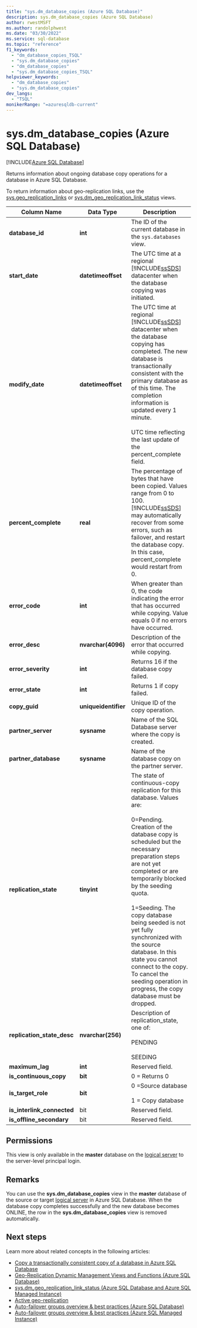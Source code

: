 ```yaml
---
title: "sys.dm_database_copies (Azure SQL Database)"
description: sys.dm_database_copies (Azure SQL Database)
author: rwestMSFT
ms.author: randolphwest
ms.date: "03/30/2022"
ms.service: sql-database
ms.topic: "reference"
f1_keywords:
  - "dm_database_copies_TSQL"
  - "sys.dm_database_copies"
  - "dm_database_copies"
  - "sys.dm_database_copies_TSQL"
helpviewer_keywords:
  - "dm_database_copies"
  - "sys.dm_database_copies"
dev_langs:
  - "TSQL"
monikerRange: "=azuresqldb-current"
---
```

# sys.dm_database_copies (Azure SQL Database)
[!INCLUDE[Azure SQL Database](../../includes/applies-to-version/asdb.md)]

Returns information about ongoing database copy operations for a database in Azure SQL Database.
  
To return information about geo-replication links, use the [sys.geo_replication_links](../../relational-databases/system-dynamic-management-views/sys-geo-replication-links-azure-sql-database.md) or [sys.dm_geo_replication_link_status](../../relational-databases/system-dynamic-management-views/sys-dm-geo-replication-link-status-azure-sql-database.md) views.


|Column Name|Data Type|Description|  
|-----------------|---------------|-----------------|  
|**database_id**|**int**|The ID of the current database in the `sys.databases` view.|  
|**start_date**|**datetimeoffset**|The UTC time at a regional [!INCLUDE[ssSDS](../../includes/sssds-md.md)] datacenter when the database copying was initiated.|  
|**modify_date**|**datetimeoffset**|The UTC time at regional [!INCLUDE[ssSDS](../../includes/sssds-md.md)] datacenter when the database copying has completed. The new database is transactionally consistent with the primary database as of this time. The completion information is updated every 1 minute.<br /><br />UTC time reflecting the last update of the percent_complete field.|  
|**percent_complete**|**real**|The percentage of bytes that have been copied. Values range from 0 to 100. [!INCLUDE[ssSDS](../../includes/sssds-md.md)] may automatically recover from some errors, such as failover, and restart the database copy. In this case, percent_complete would restart from 0.|  
|**error_code**|**int**|When greater than 0, the code indicating the error that has occurred while copying. Value equals 0 if no errors have occurred.|  
|**error_desc**|**nvarchar(4096)**|Description of the error that occurred while copying.|  
|**error_severity**|**int**|Returns 16 if the database copy failed.|  
|**error_state**|**int**|Returns 1 if copy failed.|  
|**copy_guid**|**uniqueidentifier**|Unique ID of the copy operation.|  
|**partner_server**|**sysname**|Name of the SQL Database server where the copy is created.|  
|**partner_database**|**sysname**|Name of the database copy on the partner server.|  
|**replication_state**|**tinyint**|The state of continuous-copy replication for this database. Values are:<br /><br /> 0=Pending. Creation of the database copy is scheduled but the necessary preparation steps are not yet completed or are temporarily blocked by the seeding quota.<br /><br /> 1=Seeding. The copy database being seeded is not yet fully synchronized with the source database. In this state you cannot connect to the copy. To cancel the seeding operation in progress, the copy database must be dropped.|  
|**replication_state_desc**|**nvarchar(256)**|Description of replication_state, one of:<br /><br /> PENDING<br /><br /> SEEDING<br />|  
|**maximum_lag**|**int**|Reserved field.|  
|**is_continuous_copy**|**bit**|0 =  Returns 0|  
|**is_target_role**|**bit**|0 =Source database<br /><br /> 1 = Copy database|  
|**is_interlink_connected**|bit|Reserved field.|  
|**is_offline_secondary**|bit|Reserved field.|  
  
## Permissions 

This view is only available in the **master** database on the [logical server](/azure/azure-sql/database/logical-servers) to the server-level principal login.  
  
## Remarks

You can use the **sys.dm_database_copies** view in the **master** database of the source or target [logical server](/azure/azure-sql/database/logical-servers) in Azure SQL Database. When the database copy completes successfully and the new database becomes ONLINE, the row in the **sys.dm_database_copies** view is removed automatically.  

## Next steps

Learn more about related concepts in the following articles:

- [Copy a transactionally consistent copy of a database in Azure SQL Database](/azure/azure-sql/database/database-copy)
- [Geo-Replication Dynamic Management Views and Functions (Azure SQL Database)](geo-replication-dynamic-management-views-and-functions-azure-sql-database.md)
- [sys.dm_geo_replication_link_status (Azure SQL Database and Azure SQL Managed Instance)](sys-dm-geo-replication-link-status-azure-sql-database.md)
- [Active geo-replication](/azure/azure-sql/database/active-geo-replication-overview)
- [Auto-failover groups overview & best practices (Azure SQL Database)](/azure/azure-sql/database/auto-failover-group-sql-db)
- [Auto-failover groups overview & best practices (Azure SQL Managed Instance)](/azure/azure-sql/managed-instance/auto-failover-group-sql-mi)

